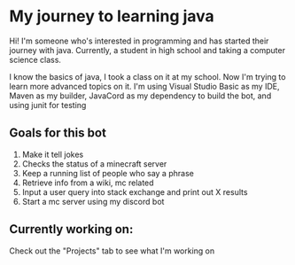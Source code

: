 # My journey to learning java

Hi! I'm someone who's interested in programming and has started their journey with java. Currently, a student in high school and taking a computer science class.

I know the basics of java, I took a class on it at my school. Now I'm trying to learn more advanced topics on it.
I'm using Visual Studio Basic as my IDE, Maven as my builder, JavaCord as my dependency to build the bot, and using junit for testing

## Goals for this bot

1. Make it tell jokes
2. Checks the status of a minecraft server
3. Keep a running list of people who say a phrase
4. Retrieve info from a wiki, mc related
5. Input a user query into stack exchange and print out X results
6. Start a mc server using my discord bot

## Currently working on:

Check out the "Projects" tab to see what I'm working on
